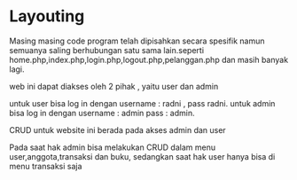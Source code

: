 # Layouting 
<p> Masing masing code program telah dipisahkan secara spesifik namun semuanya saling berhubungan satu sama lain.seperti home.php,index.php,login.php,logout.php,pelanggan.php dan masih banyak lagi. </p>
<p> web ini dapat diakses oleh 2 pihak , yaitu user dan admin </p>
<p> untuk user bisa log in dengan username : radni , pass radni. untuk admin bisa log in dengan username : admin pass : admin. <p>
<p> CRUD untuk website ini berada pada akses admin dan user </p>
<p> Pada saat hak admin bisa melakukan CRUD dalam menu user,anggota,transaksi dan buku, sedangkan saat hak user hanya bisa di menu transaksi saja </p>
